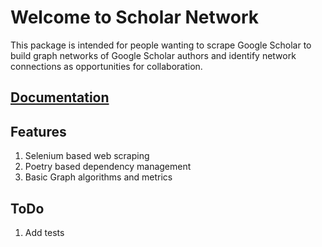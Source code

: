 # Welcome to Scholar Network

This package is intended for people wanting to scrape Google Scholar
to build graph networks of Google Scholar authors and identify network
connections as opportunities for collaboration.

## [Documentation](https://uk-ipop.github.io/scholar-network/)

## Features

1. Selenium based web scraping
2. Poetry based dependency management
3. Basic Graph algorithms and metrics

## ToDo
1. Add tests
